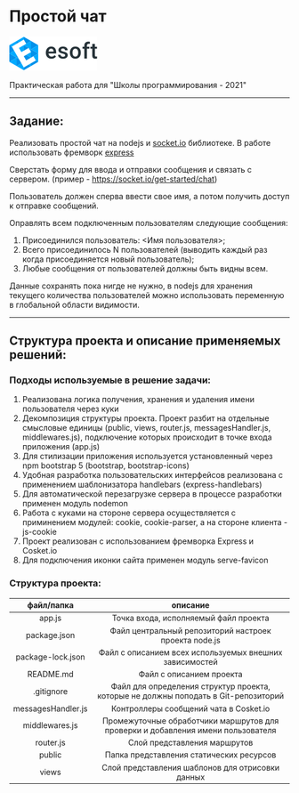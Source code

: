 # Простой чат
[![E-soft](esoft-logo.svg)](https://esoft.tech/) 

Практическая работа для "Школы программирования - 2021"

---
## Задание:

Реализовать простой чат на nodejs и [socket.io](http://socket.io/) библиотеке.
В работе использовать фремворк [express](https://expressjs.com/ru/starter/installing.html)

Сверстать форму для ввода и отправки сообщения и связать с сервером.
(пример - https://socket.io/get-started/chat)

Пользователь должен сперва ввести свое имя, а потом получить доступ к отправке сообщений.

Оправлять всем подключенным пользователям следующие сообщения:
1. Присоединился пользователь: <Имя пользователя>;
2. Всего присоединилось N пользователей (выводить каждый раз когда присоединяется новый пользователь);
3. Любые сообщения от пользователей должны быть видны всем.

Данные сохранять пока нигде не нужно, в nodejs для хранения текущего количества пользователей можно использовать переменную в глобальной области видимости.

---
## Структура проекта и описание применяемых решений:
### Подходы используемые в решение задачи:
1. Реализована логика получения, хранения и удаления имени пользователя через куки
2. Декомпозиция структуры проекта. Проект разбит на отдельные смысловые единицы (public, views, router.js, messagesHandler.js, middlewares.js), подключение которых происходит в точке входа приложения (app.js)
3. Для стилизации приложения используется установленный через npm bootstrap 5 (bootstrap, bootstrap-icons)
4. Удобная разработка пользовательских интерфейсов реализована с применением шаблонизатора handlebars (express-handlebars)
5. Для автоматической перезагрузке сервера в процессе разработки применен модуль nodemon
6. Работа с куками на стороне сервера осуществляется с приминением модулей: cookie, cookie-parser, а на стороне клиента - js-cookie
7. Проект реализован с использованием фремворка Express и Cosket.io
8. Для подключения иконки сайта применен модуль serve-favicon


### Структура проекта:
файл/папка        | описание
:----------------:|:-----------------------------------------------------------------------------------:
app.js            | Точка входа, исполняемый файл проекта
package.json      | Файл центральный репозиторий настроек проекта node.js
package-lock.json | Файл с описанием всех используемых внешних зависимостей
README.md         | Файл с описанием проекта
.gitignore        | Файл для определения структур проекта, которые не должны поподать в Git-репозиторий
messagesHandler.js| Контроллеры сообщений чата в Cosket.io
middlewares.js    | Промежуточные обработчики маршрутов для проверки и добавления имени пользователя
router.js         | Слой представления маршрутов
public            | Папка представления статических ресурсов
views             | Слой представления шаблонов для отрисовки данных